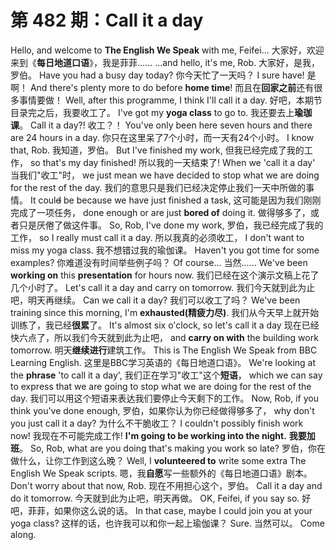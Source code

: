 # 第 482 期：Call it a day

Hello, and welcome to **The English We Speak** with me, Feifei...
大家好，欢迎来到《**每日地道口语**》，我是菲菲......
...and hello, it's me, Rob.
大家好，是我，罗伯。
Have you had a busy day today?
你今天忙了一天吗？
I sure have!
是啊！
And there's plenty more to do before **home time**!
而且在**回家之前**还有很多事情要做！
Well, after this programme, I think I'll call it a day.
好吧，本期节目录完之后，我要收工了。
I've got my **yoga class** to go to.
我还要去上**瑜珈课**。
Call it a day?!
收工？！
You've only been here seven hours and there are 24 hours in a day.
你只在这里呆了7个小时，而一天有24个小时。
I know that, Rob.
我知道，罗伯。
But I've finished my work,
但我已经完成了我的工作，
so that's my day finished!
所以我的一天结束了!
When we 'call it a day'
当我们"收工"时，
we just mean we have decided to stop what we are doing for the rest of the day.
我们的意思只是我们已经决定停止我们一天中所做的事情。
It coul~~d~~ be because we have just finished a task,
这可能是因为我们刚刚完成了一项任务，
done enough or are just **bored of** doing it.
做得够多了，或者只是厌倦了做这件事。
So, Rob, I've done my work,
罗伯，我已经完成了我的工作，
so I really must call it a day.
所以我真的必须收工，
I don't want to miss my yoga class.
我不想错过我的瑜伽课。
Haven't you got time for some examples?
你难道没有时间举些例子吗？
Of course…
当然......
We've been **working on** this **presentation** for hours now.
我们已经在这个演示文稿上花了几个小时了。
Let's call it a day and carry on tomorrow.
我们今天就到此为止吧，明天再继续。
Can we call it a day?
我们可以收工了吗？
We've been training since this morning, I'm **exhausted(精疲力尽)**.
我们从今天早上就开始训练了，我已经**很累**了。
It's almost six o'clock, so let's call it a day
现在已经快六点了，所以我们今天就到此为止吧，
and **carry on with** the building work tomorrow.
明天**继续进行**建筑工作。
This is The English We Speak from BBC Learning English.
这里是BBC学习英语的《每日地道口语》。
We're looking at the **phrase** 'to call it a day',
我们正在学习"收工"这个**短语**，
which we can say to express that we are going to stop what we are doing for the rest of the day.
我们可以用这个短语来表达我们要停止今天剩下的工作。
Now, Rob, if you think you've done enough,
罗伯，如果你认为你已经做得够多了，
why don't you just call it a day?
为什么不干脆收工？
I couldn't possibly finish work now!
我现在不可能完成工作!
**I'm going to be working into the night.**
**我要加班**。
So, Rob, what are you doing that's making you work so late?
罗伯，你在做什么，让你工作到这么晚？
Well, I **volunteered to** write some extra The English We Speak scripts.
嗯，我**自愿**写一些额外的《每日地道口语》剧本。
Don't worry about that now, Rob.
现在不用担心这个，罗伯。
Call it a day and do it tomorrow.
今天就到此为止吧，明天再做。
OK, Feifei, if you say so.
好吧，菲菲，如果你这么说的话。
In that case, maybe I could join you at your yoga class?
这样的话，也许我可以和你一起上瑜伽课？
Sure.
当然可以。
Come along.
